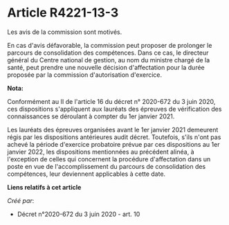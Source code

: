 # Article R4221-13-3 

Les avis de la commission sont motivés.

En cas d'avis défavorable, la commission peut proposer de prolonger le parcours de consolidation des compétences. Dans ce
cas, le directeur général du Centre national de gestion, au nom du ministre chargé de la santé, peut prendre une nouvelle
décision d'affectation pour la durée proposée par la commission d'autorisation d'exercice.

**Nota:**

Conformément au II de l'article 16 du décret n° 2020-672 du 3 juin 2020, ces dispositions s'appliquent aux lauréats des
épreuves de vérification des connaissances se déroulant à compter du 1er janvier 2021.

Les lauréats des épreuves organisées avant le 1er janvier 2021 demeurent régis par les dispositions antérieures audit décret.
Toutefois, s'ils n'ont pas achevé la période d'exercice probatoire prévue par ces dispositions au 1er janvier 2022, les
dispositions mentionnées au précédent alinéa, à l'exception de celles qui concernent la procédure d'affectation dans un poste
en vue de l'accomplissement du parcours de consolidation des compétences, leur deviennent applicables à cette date.

**Liens relatifs à cet article**

_Créé par_:

  - Décret n°2020-672 du 3 juin 2020 - art. 10
